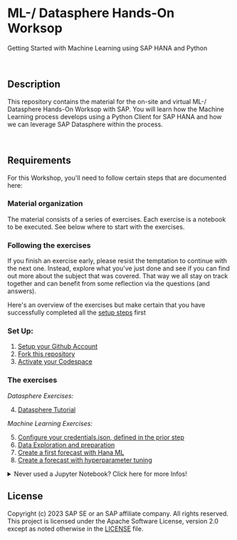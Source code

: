 # ML-/ Datasphere Hands-On Worksop
Getting Started with Machine Learning using SAP HANA and Python


<br>

## Description

This repository contains the material for the on-site and virtual ML-/ Datasphere Hands-On Worksop with SAP. You will learn how the Machine Learning process develops using a Python Client for SAP HANA and how we can leverage SAP Datasphere within the process.

<br>
 
## Requirements

For this Workshop, you'll need to follow certain steps that are documented here:


### Material organization

The material consists of a series of exercises. Each exercise is a notebook to be executed. See below where to start with the exercises.

### Following the exercises

If you finish an exercise early, please resist the temptation to continue with the next one. Instead, explore what you've just done and see if you can find out more about the subject that was covered. That way we all stay on track together and can benefit from some reflection via the questions (and answers).


Here's an overview of the exercises but make certain that you have successfully completed all the [setup steps](01_Assets/setup-bas.md) first

### Set Up:
1. [Setup your Github Account](/01_Assets/01-get-account.md)
1. [Fork this repository](/01_Assets/02-fork-repo.md)
1. [Activate your Codespace](/01_Assets/03-activate-codespace.md)


### The exercises

*Datasphere Exercises:*

4. [Datasphere Tutorial](/exercises/tutorial-datasphere.md) 

*Machine Learning Exercises:*

5. [Configure your credentials.json, defined in the prior step](/exercises/credentials.md)
6. [Data Exploration and preparation](exercises/10-Data-exploration-and-preparation.ipynb)
7. [Create a first forecast with Hana ML](exercises/20-Create-forecast.ipynb)
8. [Create a forecast with hyperparameter tuning](exercises/30-Create-forecast-with-hyperparameter-tuning.ipynb)

<details>
  <summary>Never used a Jupyter Notebook? Click here for more Infos!</summary>
  
How To run a Jupyter Notebook Cell by Cell:
![alt text](/01_Assets/img/Notebook.png) 

</details>




## License

Copyright (c) 2023 SAP SE or an SAP affiliate company. All rights reserved. This project is licensed under the Apache Software License, version 2.0 except as noted otherwise in the [LICENSE](LICENSES/Apache-2.0.txt) file.
